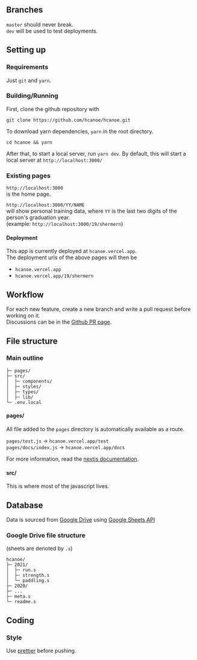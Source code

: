 ## Branches
`master` should never break.  
`dev` will be used to test deployments.

## Setting up

### Requirements
Just `git` and `yarn`.

### Building/Running
First, clone the github repository with
```
git clone https://github.com/hcanoe/hcanoe.git
```

To download yarn dependencies, `yarn` in the root directory.
```
cd hcanoe && yarn 
```
After that, to start a local server, run `yarn dev`. By default, this will start a local server at `http://localhost:3000/`

### Existing pages

`http://localhost:3000`  
is the home page.

`http://localhost:3000/YY/NAME`  
will show personal training data, where `YY` is the last two digits of the person's graduation year.  
(example: `http://localhost:3000/19/shermern`)

#### Deployment

This app is currently deployed at `hcanoe.vercel.app`.  
The deployment urls of the above pages will then be  
- `hcanoe.vercel.app`
- `hcanoe.vercel.app/19/shermern`

## Workflow
For each new feature, create a new branch and write a pull request before working on it.  
Discussions can be in the [Github PR page](https://github.com/hcanoe/hcanoe/pulls).

## File structure

### Main outline
```
├─ pages/
├─ src/
│  ├─ components/
│  ├─ styles/
│  ├─ types/
│  ├─ lib/
└─ .env.local
```

#### pages/
All file added to the `pages` directory is automatically available as a route.

`pages/test.js` → `hcanoe.vercel.app/test`  
`pages/docs/index.js` → `hcanoe.vercel.app/docs`

For more information, read the [nextjs documentation](https://nextjs.org/docs/routing/introduction).

#### src/
This is where most of the javascript lives.

## Database
Data is sourced from [Google Drive](https://drive.google.com/drive/folders/1nwzMO1JISqGi67b1wcKCSbFmCTF5g_KU)
using [Google Sheets API](https://developers.google.com/sheets/api/reference/rest)  

### Google Drive file structure
(sheets are denoted by `.s`)
```
hcanoe/
├─ 2021/
│  ├─ run.s
│  ├─ strength.s
│  └─ paddling.s
├─ 2020/
├─ ...
├─ meta.s
└─ readme.s
```

## Coding

### Style
Use [prettier](https://prettier.io/) before pushing.
